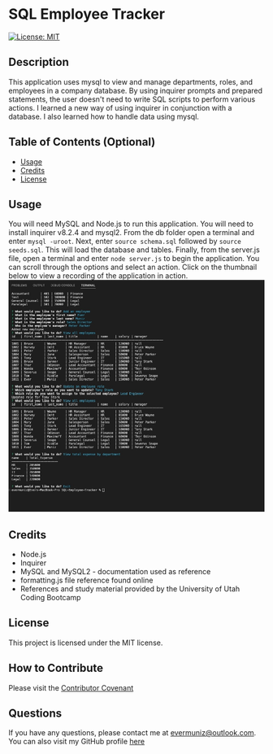# SQL Employee Tracker
 [![License: MIT](https://img.shields.io/badge/License-MIT-yellow.svg)](https://opensource.org/licenses/MIT)

## Description

This application uses mysql to view and manage departments, roles, and employees in a company database. By using inquirer prompts and prepared statements, the user doesn't need to write SQL scripts to perform various actions. I learned a new way of using inquirer in conjunction with a database. I also learned how to handle data using mysql. 


## Table of Contents (Optional)

- [Usage](#usage)
- [Credits](#credits)
- [License](#license)


## Usage
You will need MySQL and Node.js to run this application. You will need to install inquirer v8.2.4 and mysql2. From the db folder open a terminal and enter `mysql -uroot`. Next, enter `source schema.sql` followed by `source seeds.sql`. This will load the database and tables. Finally, from the server.js file, open a terminal and enter `node server.js` to begin the application. You can scroll through the options and select an action. Click on the thumbnail below to view a recording of the application in action. [![Screenshot of the video thumbnail showing the application running in the command terminal](./assets/application_screenshot.jpeg)](https://drive.google.com/file/d/1d10Xsipqo7y4N6EZffc7LQUCT9r5JnUW/view) 

## Credits
- Node.js
- Inquirer
- MySQL and MySQL2 - documentation used as reference
- formatting.js file reference found online
- References and study material provided by the University of Utah Coding Bootcamp



## License
This project is licensed under the MIT license.

## How to Contribute

Please visit the [Contributor Covenant](https://www.contributor-covenant.org/)

  ## Questions

  If you have any questions, please contact me at evermuniz@outlook.com.
  You can also visit my GitHub profile [here](https://github.com/evermuniz/)